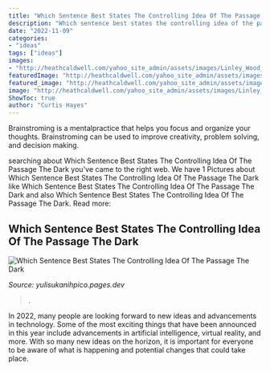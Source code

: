 ```yaml
---
title: "Which Sentence Best States The Controlling Idea Of The Passage Wyke ~ Which Sentence Best States The Controlling Idea Of The Passage The Dark"
description: "Which sentence best states the controlling idea of the passage the dark"
date: "2022-11-09"
categories:
- "ideas"
tags: ["ideas"]
images:
- "http://heathcaldwell.com/yahoo_site_admin/assets/images/Linley_Wood_Stoke_on_Trent.12622144_std.jpg"
featuredImage: "http://heathcaldwell.com/yahoo_site_admin/assets/images/Linley_Wood_Stoke_on_Trent.12622144_std.jpg"
featured_image: "http://heathcaldwell.com/yahoo_site_admin/assets/images/Linley_Wood_Stoke_on_Trent.12622144_std.jpg"
image: "http://heathcaldwell.com/yahoo_site_admin/assets/images/Linley_Wood_Stoke_on_Trent.12622144_std.jpg"
ShowToc: true
author: "Curtis Hayes"
---
```



Brainstroming is a mentalpractice that helps you focus and organize your thoughts. Brainstroming can be used to improve creativity, problem solving, and decision making.

	

		
searching about Which Sentence Best States The Controlling Idea Of The Passage The Dark you've came to the right web. We have 1 Pictures about Which Sentence Best States The Controlling Idea Of The Passage The Dark like Which Sentence Best States The Controlling Idea Of The Passage The Dark and also Which Sentence Best States The Controlling Idea Of The Passage The Dark. Read more:
		
    
## Which Sentence Best States The Controlling Idea Of The Passage The Dark

<img loading=lazy src="http://heathcaldwell.com/yahoo_site_admin/assets/images/Linley_Wood_Stoke_on_Trent.12622144_std.jpg" onerror="this.onerror=null;this.src='https://tse2.mm.bing.net/th?id=OIP.AQNpBi67gPmcan2o7ZmHRwHaE-&amp;pid=15.1';" alt="Which Sentence Best States The Controlling Idea Of The Passage The Dark">

_Source: yulisukanihpico.pages.dev_

>. 

	

In 2022, many people are looking forward to new ideas and advancements in technology. Some of the most exciting things that have been announced in this year include advancements in artificial intelligence, virtual reality, and more. With so many new ideas on the horizon, it is important for everyone to be aware of what is happening and potential changes that could take place.

